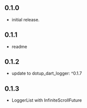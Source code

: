 ## 0.1.0

* initial release.

## 0.1.1

* readme

## 0.1.2

* update to dotup_dart_logger: ^0.1.7

## 0.1.3

* LoggerList with InfiniteScrollFuture
